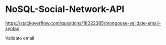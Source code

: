 # NoSQL-Social-Network-API

https://stackoverflow.com/questions/18022365/mongoose-validate-email-syntax

Validate email